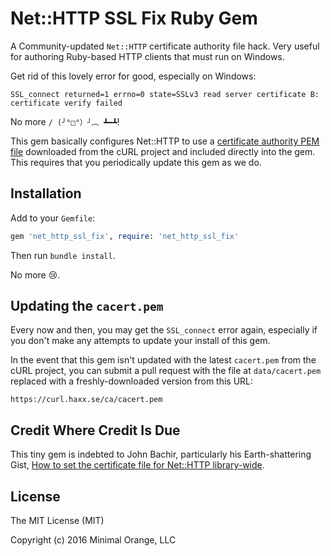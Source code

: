 # Net::HTTP SSL Fix Ruby Gem

A Community-updated `Net::HTTP` certificate authority file hack. Very useful for
authoring Ruby-based HTTP clients that must run on Windows.

Get rid of this lovely error for good, especially on Windows:

```
SSL_connect returned=1 errno=0 state=SSLv3 read server certificate B: certificate verify failed
```

No more `/ (╯°□°）╯︵ ┻━┻`!

This gem basically configures Net::HTTP to use a
[certificate authority PEM file][2] downloaded from the cURL project and
included directly into the gem. This requires that you periodically update this
gem as we do.

## Installation

Add to your `Gemfile`:

```ruby
gem 'net_http_ssl_fix', require: 'net_http_ssl_fix'
```

Then run `bundle install`.

No more :cry:.

## Updating the `cacert.pem`

Every now and then, you may get the `SSL_connect` error again, especially if you
don't make any attempts to update your install of this gem.

In the event that this gem isn't updated with the latest `cacert.pem` from the
cURL project, you can submit a pull request with the file at `data/cacert.pem`
replaced with a freshly-downloaded version from this URL:

```
https://curl.haxx.se/ca/cacert.pem
```

## Credit Where Credit Is Due

This tiny gem is indebted to John Bachir, particularly his Earth-shattering
Gist, [How to set the certificate file for Net::HTTP library-wide][1].


## License

The MIT License (MIT)

Copyright (c) 2016 Minimal Orange, LLC

[1]: https://gist.github.com/jjb/996510
[2]: https://curl.haxx.se/ca/cacert.pem
